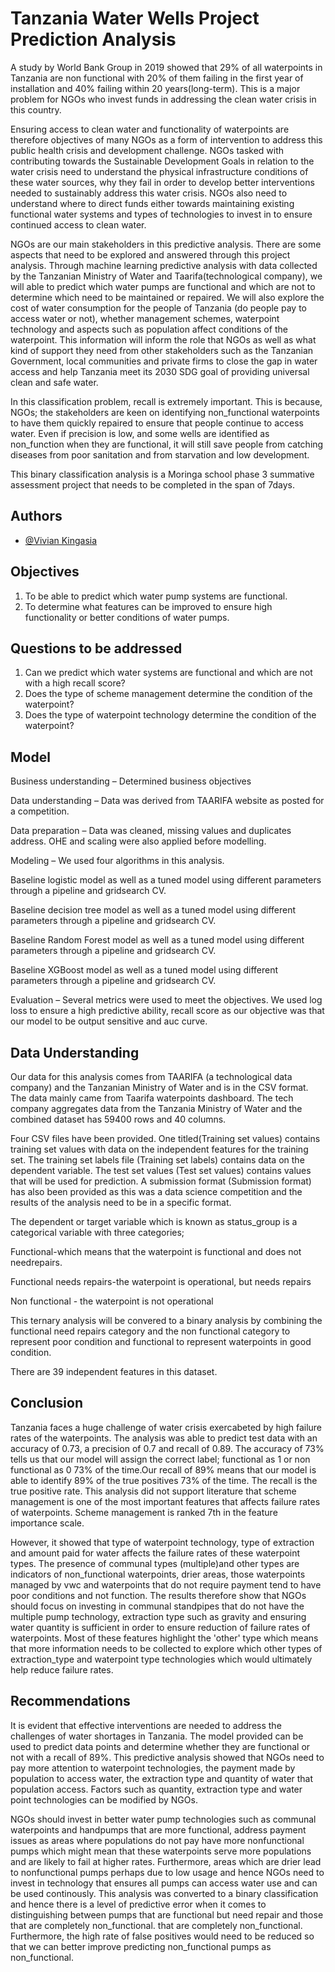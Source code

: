 
# Tanzania Water Wells Project Prediction Analysis

A study by World Bank Group in 2019 showed that 29% of all waterpoints in Tanzania are non functional with 20% of them failing in the first year of installation and 40% failing within 20 years(long-term). This is a major problem for NGOs who invest funds in addressing the clean water crisis in this country.

Ensuring access to clean water and functionality of waterpoints are therefore objectives of many NGOs as a form of intervention to address this public health crisis and development challenge. NGOs tasked with contributing towards the Sustainable Development Goals in relation to the water crisis need to understand the physical infrastructure conditions of these water sources, why they fail in order to develop better interventions needed to sustainably address this water crisis. NGOs also need to understand where to direct funds either towards maintaining existing functional water systems and types of technologies to invest in to ensure continued access to clean water.

NGOs are our main stakeholders in this predictive analysis. There are some aspects that need to be explored and answered through this project analysis. Through machine learning predictive analysis with data collected by the Tanzanian Ministry of Water and Taarifa(technological company), we will able to predict which water pumps are functional and which are not to determine which need to be maintained or repaired. We will also explore the cost of water consumption for the people of Tanzania (do people pay to access water or not), whether management schemes, waterpoint technology and aspects such as population affect conditions of the waterpoint. This information will inform the role that NGOs as well as what kind of support they need from other stakeholders such as the Tanzanian Government, local communities and private firms to close the gap in water access and help Tanzania meet its 2030 SDG goal of providing universal clean and safe water.

In this classification problem, recall is extremely important. This is because, NGOs; the stakeholders are keen on identifying non_functional waterpoints to have them quickly repaired to ensure that people continue to access water. Even if precision is low, and some wells are identified as non_function when they are functional, it will still save people from catching diseases from poor sanitation and from starvation and low development.

This binary classification analysis is a Moringa school phase 3 summative assessment project that needs to be completed in the span of 7days.

## Authors

- [@Vivian Kingasia](https://www.github.com/VivianKingasia)


## Objectives

1. To be able to predict which water pump systems are functional.
2. To determine what features can be improved to ensure high functionality or better conditions of water pumps.
## Questions to be addressed

1. Can we predict which water systems are functional and which are not with a high recall score?
2. Does the type of scheme management determine the condition of the waterpoint?
3. Does the type of waterpoint technology determine the condition of the waterpoint?
## Model

Business understanding – Determined business objectives

Data understanding – Data was derived from TAARIFA website as posted for a competition. 

Data preparation – Data was cleaned, missing values and duplicates
address. OHE and scaling were also applied before modelling.

Modeling – We used four algorithms in this analysis.

Baseline logistic model as well as a tuned model using different
parameters through a pipeline and gridsearch CV.

Baseline decision tree model as well as a tuned model using different
parameters through a pipeline and gridsearch CV.

Baseline Random Forest model as well as a tuned model using different
parameters through a pipeline and gridsearch CV.

Baseline XGBoost model as well as a tuned model using different
parameters through a pipeline and gridsearch CV.

Evaluation – Several metrics were used to meet the objectives.
We used log loss to ensure a high predictive ability, recall score
as our objective was that our model to be output sensitive and auc curve.
## Data Understanding
Our data for this analysis comes from TAARIFA (a technological data company) and the Tanzanian Ministry of Water and is in the CSV format. The data mainly came from Taarifa waterpoints dashboard. The tech company aggregates data from the Tanzania Ministry of Water and the combined dataset has 59400 rows and 40 columns.

Four CSV files have been provided. One titled(Training set values) contains training set values with data on the independent features for the training set. The training set labels file (Training set labels) contains data on the dependent variable. The test set values (Test set values) contains values that will be used for prediction. A submission format (Submission format) has also been provided as this was a data science competition and the results of the analysis need to be in a specific format.

The dependent or target variable which is known as status_group is a categorical variable with three categories;

Functional-which means that the waterpoint is functional and does not needrepairs.

Functional needs repairs-the waterpoint is operational, but needs repairs

Non functional - the waterpoint is not operational

This ternary analysis will be convered to a binary analysis by combining the functional need repairs category and the non functional category to represent poor condition and functional to represent waterpoints in good condition.

There are 39 independent features in this dataset.
## Conclusion

Tanzania faces a huge challenge of water crisis exercabeted by high failure rates of the waterpoints. The analysis was able to predict test data with an accuracy of 0.73, a precision of 0.7 and recall of 0.89. The accuracy of 73% tells us that our model will assign the correct label; functional as 1 or non functional as 0 73% of the time.Our recall of 89% means that our model is able to identify 89% of the true positives 73% of the time. The recall is the true positive rate. This analysis did not support literature that scheme management is one of the most important features that affects failure rates of waterpoints. Scheme management is ranked 7th in the feature importance scale.

However, it showed that type of waterpoint technology, type of extraction and amount paid for water affects the failure rates of these waterpoint types. The presence of communal types (multiple)and other types are indicators of non_functional waterpoints, drier areas, those waterpoints managed by vwc and waterpoints that do not require payment tend to have poor conditions and not function. The results therefore show that NGOs should focus on investing in communal standpipes that do not have the multiple pump technology, extraction type such as gravity and ensuring water quantity is sufficient in order to ensure reduction of failure rates of waterpoints. Most of these features highlight the 'other' type which means that more information needs to be collected to explore which other types of extraction_type and waterpoint type technologies which would ultimately help reduce failure rates.
## Recommendations

It is evident that effective interventions are needed to address the challenges of water shortages in Tanzania. The model provided can be used to predict data points and determine whether they are functional or not with a recall of 89%. This predictive analysis showed that NGOs need to pay more attention to waterpoint technologies, the payment made by population to access water, the extraction type and quantity of water that population access. Factors such as quantity, extraction type and water point technologies can be modified by NGOs.

NGOs should invest in better water pump technologies such as communal waterpoints and handpumps that are more functional, address payment issues as areas where populations do not pay have more nonfunctional pumps which might mean that these waterpoints serve more populations and are likely to fail at higher rates. Furthermore, areas which are drier lead to nonfunctional pumps perhaps due to low usage and hence NGOs need to invest in technology that ensures all pumps can access water use and can be used continously. This analysis was converted to a binary classification and hence there is a level of predictive error when it comes to distinguishing between pumps that are functional but need repair and those that are completely non_functional.
that are completely non_functional. Furthermore, the high rate of false positives would need to be reduced 
so that we can better improve predicting non_functional pumps as non_functional.
